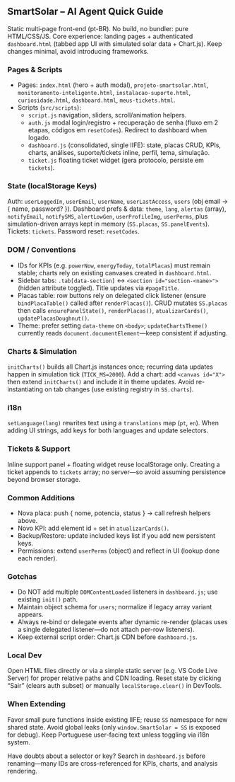 ## SmartSolar – AI Agent Quick Guide
Static multi‑page front-end (pt-BR). No build, no bundler: pure HTML/CSS/JS. Core experience: landing pages + authenticated `dashboard.html` (tabbed app UI with simulated solar data + Chart.js). Keep changes minimal, avoid introducing frameworks.

### Pages & Scripts
- Pages: `index.html` (hero + auth modal), `projeto-smartsolar.html`, `monitoramento-inteligente.html`, `instalacao-suporte.html`, `curiosidade.html`, `dashboard.html`, `meus-tickets.html`.
- Scripts (`src/scripts`):
  - `script.js` navigation, sliders, scroll/animation helpers.
  - `auth.js` modal login/registro + recuperação de senha (fluxo em 2 etapas, códigos em `resetCodes`). Redirect to dashboard when logado.
  - `dashboard.js` (consolidated, single IIFE): state, placas CRUD, KPIs, charts, análises, suporte/tickets inline, perfil, tema, simulação.
  - `ticket.js` floating ticket widget (gera protocolo, persiste em `tickets`).

### State (localStorage Keys)
Auth: `userLoggedIn`, `userEmail`, `userName`, `userLastAccess`, `users` (obj email → { name, password? }).
Dashboard prefs & data: `theme`, `lang`, `alertas` (array), `notifyEmail`, `notifySMS`, `alertLowGen`, `userProfileImg`, `userPerms`, plus simulation-driven arrays kept in memory (`SS.placas`, `SS.panelEvents`). Tickets: `tickets`. Password reset: `resetCodes`.

### DOM / Conventions
- IDs for KPIs (e.g. `powerNow`, `energyToday`, `totalPlacas`) must remain stable; charts rely on existing canvases created in `dashboard.html`.
- Sidebar tabs: `.tab[data-section]` ↔ `<section id="section-<name>">` (hidden attribute toggled). Title updates via `#pageTitle`.
- Placas table: row buttons rely on delegated click listener (ensure `bindPlacaTable()` called after `renderPlacas()`). CRUD mutates `SS.placas` then calls `ensurePanelState()`, `renderPlacas()`, `atualizarCards()`, `updatePlacasDoughnut()`.
- Theme: prefer setting `data-theme` on `<body>`; `updateChartsTheme()` currently reads `document.documentElement`—keep consistent if adjusting.

### Charts & Simulation
`initCharts()` builds all Chart.js instances once; recurring data updates happen in simulation tick (`TICK_MS=2000`). Add a chart: add `<canvas id="X">` then extend `initCharts()` and include it in theme updates. Avoid re-instantiating on tab changes (use existing registry in `SS.charts`).

### i18n
`setLanguage(lang)` rewrites text using a `translations` map (`pt`, `en`). When adding UI strings, add keys for both languages and update selectors.

### Tickets & Support
Inline support panel + floating widget reuse localStorage only. Creating a ticket appends to `tickets` array; no server—so avoid assuming persistence beyond browser storage.

### Common Additions
- Nova placa: push { nome, potencia, status } → call refresh helpers above.
- Novo KPI: add element id + set in `atualizarCards()`.
- Backup/Restore: update included keys list if you add new persistent keys.
- Permissions: extend `userPerms` (object) and reflect in UI (lookup done each render).

### Gotchas
- Do NOT add multiple `DOMContentLoaded` listeners in `dashboard.js`; use existing `init()` path.
- Maintain object schema for `users`; normalize if legacy array variant appears.
- Always re-bind or delegate events after dynamic re-render (placas uses a single delegated listener—do not attach per-row listeners).
- Keep external script order: Chart.js CDN before `dashboard.js`.

### Local Dev
Open HTML files directly or via a simple static server (e.g. VS Code Live Server) for proper relative paths and CDN loading. Reset state by clicking “Sair” (clears auth subset) or manually `localStorage.clear()` in DevTools.

### When Extending
Favor small pure functions inside existing IIFE; reuse `SS` namespace for new shared state. Avoid global leaks (only `window.SmartSolar = SS` is exposed for debug). Keep Portuguese user-facing text unless toggling via i18n system.

Have doubts about a selector or key? Search in `dashboard.js` before renaming—many IDs are cross-referenced for KPIs, charts, and analysis rendering.